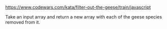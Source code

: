 https://www.codewars.com/kata/filter-out-the-geese/train/javascript

Take an input array and return a new array with each of the geese species removed from it.
